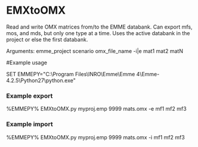# EMXtoOMX

Read and write OMX matrices from/to the EMME databank. Can export mfs, mos, 
and mds, but only one type at a time.  Uses the active databank in the project 
or else the first databank.

Arguments: emme_project scenario omx_file_name -i|e mat1 mat2 matN

#Example usage

SET EMMEPY="C:\Program Files\INRO\Emme\Emme 4\Emme-4.2.5\Python27\python.exe"

### Example export
%EMMEPY% EMXtoOMX.py myproj.emp 9999 mats.omx -e mf1 mf2 mf3

### Example import
%EMMEPY% EMXtoOMX.py myproj.emp 9999 mats.omx -i mf1 mf2 mf3
